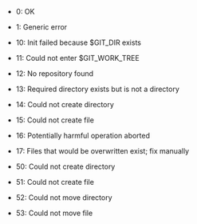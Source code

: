 * 0: OK
* 1: Generic error
* 10: Init failed because $GIT_DIR exists
* 11: Could not enter $GIT_WORK_TREE
* 12: No repository found
* 13: Required directory exists but is not a directory
* 14: Could not create directory
* 15: Could not create file
* 16: Potentially harmful operation aborted
* 17: Files that would be overwritten exist; fix manually

* 50: Could not create directory
* 51: Could not create file
* 52: Could not move directory
* 53: Could not move file
